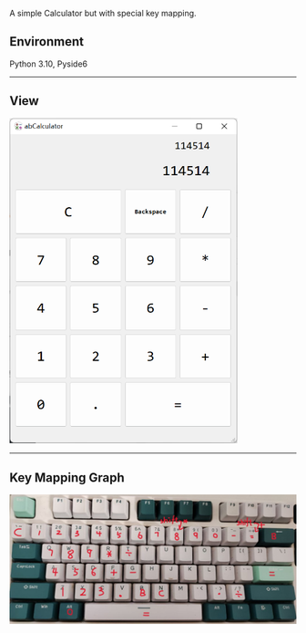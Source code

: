 A simple Calculator but with special key mapping.

## Environment

Python 3.10, Pyside6

---

## View

<img src="Resource/Image/view.png" width=400/>

---

## Key Mapping Graph

<img src="Resource/Image/Keyboard.jpg" width=800/>
